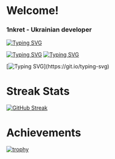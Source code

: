 # Welcome! 

### 1nkret - Ukrainian developer

[![Typing SVG](https://readme-typing-svg.herokuapp.com?font=Fira+Code&pause=1000&width=435&lines=Completed+courses+in+Odessa)](https://git.io/typing-svg)

[![Typing SVG](https://readme-typing-svg.herokuapp.com?font=Fira+Code&pause=1000&width=435&lines=Polytechnic+University+(C%2B%2B).+Started+)](https://git.io/typing-svg)
[![Typing SVG](https://readme-typing-svg.herokuapp.com?font=Fira+Code&pause=1000&width=435&lines=programming+at+an+early)](https://git.io/typing-svg)

[![Typing SVG](https://readme-typing-svg.herokuapp.com?font=Fira+Code&pause=1000&width=435&lines=age+and+know+sourcepawn.)](https://git.io/typing-svg)


# Streak Stats 
[![GitHub Streak](https://github-readme-streak-stats.herokuapp.com/?user=DenverCoder1)](https://git.io/streak-stats)

# Achievements
[![trophy](https://github-profile-trophy.vercel.app/?username=ryo-ma)](https://github.com/ryo-ma/github-profile-trophy)
